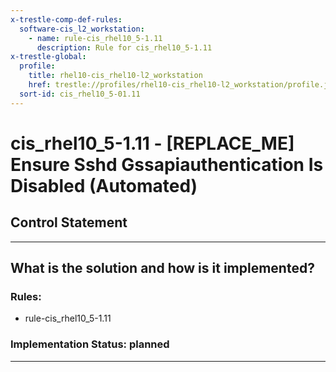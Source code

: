 ```yaml
---
x-trestle-comp-def-rules:
  software-cis_l2_workstation:
    - name: rule-cis_rhel10_5-1.11
      description: Rule for cis_rhel10_5-1.11
x-trestle-global:
  profile:
    title: rhel10-cis_rhel10-l2_workstation
    href: trestle://profiles/rhel10-cis_rhel10-l2_workstation/profile.json
  sort-id: cis_rhel10_5-01.11
---
```


# cis_rhel10_5-1.11 - \[REPLACE_ME\] Ensure Sshd Gssapiauthentication Is Disabled (Automated)

## Control Statement

______________________________________________________________________

## What is the solution and how is it implemented?

<!-- For implementation status enter one of: implemented, partial, planned, alternative, not-applicable -->

<!-- Note that the list of rules under ### Rules: is read-only and changes will not be captured after assembly to JSON -->

<!-- Add control implementation description here for control: cis_rhel10_5-1.11 -->

### Rules:

  - rule-cis_rhel10_5-1.11

### Implementation Status: planned

______________________________________________________________________
